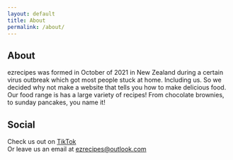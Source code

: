 ```yaml
---
layout: default
title: About
permalink: /about/
---
```


<article class="module color3">

  <h2>About</h2>

<p>ezrecipes was formed in October of 2021 in New Zealand during a certain virus outbreak which got most people stuck at home. Including us. So we decided why not make a website that tells you how to make delicious food.
<br>
Our food range is has a large variety of recipes! From chocolate brownies, to sunday pancakes, you name it!</p>

  <h2>Social</h2>

  <p>Check us out on <a href="https://tiktok.com/@ezrecipes.io">TikTok</a>
<br>
    Or leave us an email at <a href="mailto:ezrecipes@outlook.com">ezrecipes@outlook.com</a></p>
  
</article>
